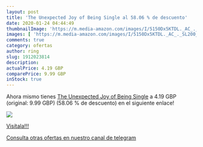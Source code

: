 ```yaml
---
layout: post
title: 'The Unexpected Joy of Being Single al 58.06 % de descuento'
date: 2020-01-24 04:44:49
thumbnailImage: 'https://m.media-amazon.com/images/I/5150Dx5KTDL._AC_._SL200_.jpg'
images: [ 'https://m.media-amazon.com/images/I/5150Dx5KTDL._AC_._SL200_.jpg' ]
comments: true
category: ofertas
author: ring
slug: 1912023814
description:
actualPrice: 4.19 GBP
comparePrice: 9.99 GBP
inStock: true
---
```


Ahora mismo tienes [The Unexpected Joy of Being Single](https://www.amazon.com/dp/1912023814/?tag=redken08-20) a 4.19 GBP (original: 9.99 GBP) (58.06 %  de descuento) en el siguiente enlace!

[![](https://m.media-amazon.com/images/I/5150Dx5KTDL._AC_._SL200_.jpg)](https://www.amazon.com/dp/1912023814/?tag=redken08-20)

[Visítala!!!](https://www.amazon.com/dp/1912023814/?tag=redken08-20)

[Consulta otras ofertas en nuestro canal de telegram](https://t.me/s/ofertas25)
